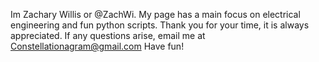 Im Zachary Willis or @ZachWi.
My page has a main focus on electrical engineering and fun python scripts.
Thank you for your time, it is always appreciated.
If any questions arise, email me at Constellationagram@gmail.com
Have fun!
